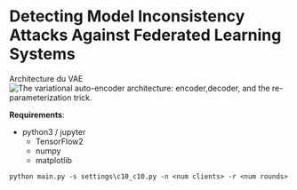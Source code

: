 # Detecting Model Inconsistency Attacks Against Federated Learning Systems


Architecture du VAE 
![The variational auto-encoder architecture: encoder,decoder, and the re-parameterization trick.](/home/mbouharoun/my_vae.png)

**Requirements**:

* python3 / jupyter
  * TensorFlow2 
  * numpy
  * matplotlib





```
python main.py -s settings\c10_c10.py -n <num clients> -r <num rounds>
```






